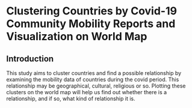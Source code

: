# Clustering Countries by Covid-19 Community Mobility Reports and Visualization on World Map

## Introduction

This study aims to cluster countries and find a possible relationship by examining the mobility data of countries during the covid period. This relationship may be geographical, cultural, religious or so.
Plotting these clusters on the world map will help us find out whether there is a relationship, and if so, what kind of relationship it is.
